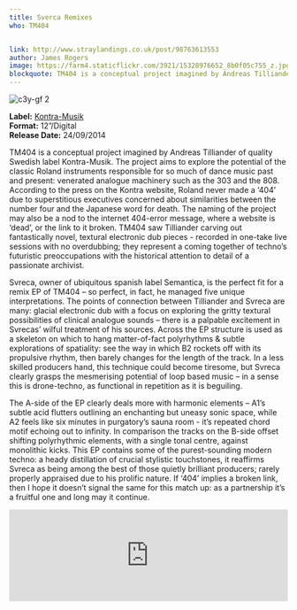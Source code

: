 ```yaml
---
title: Sverca Remixes
who: TM404


link: http://www.straylandings.co.uk/post/98763613553
author: James Rogers
image: https://farm4.staticflickr.com/3921/15328976652_8b0f05c755_z.jpg
blockquote: TM404 is a conceptual project imagined by Andreas Tilliander of quality Swedish label Kontra-Musik. The project aims to explore the potential of the classic Roland instruments responsible for so much of dance music past and present: venerated analogue machinery such as the 303 and the 808. According to the press on the Kontra website, Roland never made a ‘404’ due to superstitious executives concerned about similarities between the number four and the Japanese word for death. The naming of the project may also be a nod to the internet 404-error message, where a website is ‘dead’, or the link to it broken.
---
```


![c3y-gf 2](https://farm4.staticflickr.com/3837/15209850000_125dcb89a3_t.jpg)

**Label:** [Kontra-Musik](http://www.kontra-musik.com/)
<br>**Format:** 12”/Digital
<br>**Release Date:** 24/09/2014

TM404 is a conceptual project imagined by Andreas Tilliander of quality Swedish label Kontra-Musik. The project aims to explore the potential of the classic Roland instruments responsible for so much of dance music past and present: venerated analogue machinery such as the 303 and the 808. According to the press on the Kontra website, Roland never made a ‘404’ due to superstitious executives concerned about similarities between the number four and the Japanese word for death. The naming of the project may also be a nod to the internet 404-error message, where a website is ‘dead’, or the link to it broken. TM404 saw Tilliander carving out fantastically novel, textural electronic dub pieces - recorded in one-take live sessions with no overdubbing; they represent a coming together of techno’s futuristic preoccupations with the historical attention to detail of a passionate archivist. 

Svreca, owner of ubiquitous spanish label Semantica, is the perfect fit for a remix EP of TM404 – so perfect, in fact, he managed five unique interpretations. The points of connection between Tilliander and Svreca are many: glacial electronic dub with a focus on exploring the gritty textural possibilities of clinical analogue sounds – there is a palpable excitement in Svrecas’ wilful treatment of his sources. Across the EP structure is used as a skeleton on which to hang matter-of-fact polyrhythms & subtle explorations of spatiality: see the way in which B2 rockets off with its propulsive rhythm, then barely changes for the length of the track. In a less skilled producers hand, this technique could become tiresome, but Svreca clearly grasps the mesmerising potential of loop based music – in a sense this is drone-techno, as functional in repetition as it is beguiling. 

The A-side of the EP clearly deals more with harmonic elements – A1’s subtle acid flutters outlining an enchanting but uneasy sonic space, while A2 feels like six minutes in purgatory’s sauna room - it’s repeated chord motif echoing out to infinity. In comparison the tracks on the B-side offset shifting polyrhythmic elements, with a single tonal centre, against monolithic kicks. This EP contains some of the purest-sounding modern techno: a heady distillation of crucial stylistic touchstones, it reaffirms Svreca as being among the best of those quietly brilliant producers; rarely properly appraised due to his prolific nature. If ‘404’ implies a broken link, then I hope it doesn’t signal the same for this match up: as a partnership it’s a fruitful one and long may it continue.

<iframe src="https://w.soundcloud.com/player/?url=https%3A//api.soundcloud.com/tracks/163403737&amp;color=ff5500&amp;auto_play=false&amp;hide_related=false&amp;show_comments=true&amp;show_user=true&amp;show_reposts=false" width="100%" height="166" frameborder="no"></iframe>